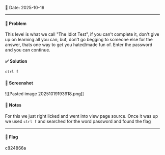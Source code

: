 📅 Date: 2025-10-19

---

#### 🧩 Problem
This level is what we call "The Idiot Test", if you can't complete it, don't give up on learning all you can, but, don't go begging to someone else for the answer, thats one way to get you hated/made fun of. Enter the password and you can continue.


#### ✅ Solution
```bash
ctrl f
```

#### 📸 Screenshot
![[Pasted image 20251019193918.png]]

#### 📝 Notes
For this we just right licked and went into view page source. Once it was up we used `ctrl f` and searched for the word password and found the flag

---
#### 🔐 Flag
c824866a

#####